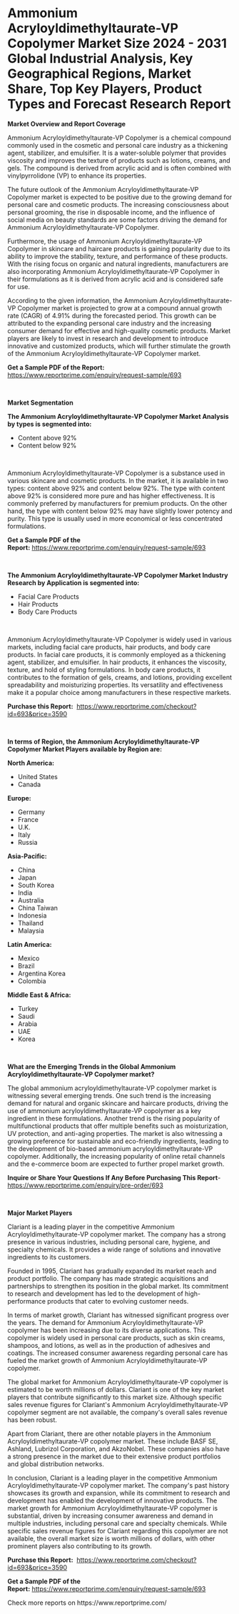 <p><h1>Ammonium Acryloyldimethyltaurate-VP Copolymer Market Size 2024 - 2031 Global Industrial Analysis, Key Geographical Regions, Market Share, Top Key Players, Product Types and Forecast Research Report</h1></p><p><strong>Market Overview and Report Coverage</strong></p>
<p><p>Ammonium Acryloyldimethyltaurate-VP Copolymer is a chemical compound commonly used in the cosmetic and personal care industry as a thickening agent, stabilizer, and emulsifier. It is a water-soluble polymer that provides viscosity and improves the texture of products such as lotions, creams, and gels. The compound is derived from acrylic acid and is often combined with vinylpyrrolidone (VP) to enhance its properties.</p><p>The future outlook of the Ammonium Acryloyldimethyltaurate-VP Copolymer market is expected to be positive due to the growing demand for personal care and cosmetic products. The increasing consciousness about personal grooming, the rise in disposable income, and the influence of social media on beauty standards are some factors driving the demand for Ammonium Acryloyldimethyltaurate-VP Copolymer. </p><p>Furthermore, the usage of Ammonium Acryloyldimethyltaurate-VP Copolymer in skincare and haircare products is gaining popularity due to its ability to improve the stability, texture, and performance of these products. With the rising focus on organic and natural ingredients, manufacturers are also incorporating Ammonium Acryloyldimethyltaurate-VP Copolymer in their formulations as it is derived from acrylic acid and is considered safe for use.</p><p>According to the given information, the Ammonium Acryloyldimethyltaurate-VP Copolymer market is projected to grow at a compound annual growth rate (CAGR) of 4.91% during the forecasted period. This growth can be attributed to the expanding personal care industry and the increasing consumer demand for effective and high-quality cosmetic products. Market players are likely to invest in research and development to introduce innovative and customized products, which will further stimulate the growth of the Ammonium Acryloyldimethyltaurate-VP Copolymer market.</p></p>
<p><strong>Get a Sample PDF of the Report:</strong> <a href="https://www.reportprime.com/enquiry/request-sample/693">https://www.reportprime.com/enquiry/request-sample/693</a></p>
<p>&nbsp;</p>
<p><strong>Market Segmentation</strong></p>
<p><strong>The Ammonium Acryloyldimethyltaurate-VP Copolymer Market Analysis by types is segmented into:</strong></p>
<p><ul><li>Content above 92%</li><li>Content below 92%</li></ul></p>
<p>&nbsp;</p>
<p><p>Ammonium Acryloyldimethyltaurate-VP Copolymer is a substance used in various skincare and cosmetic products. In the market, it is available in two types: content above 92% and content below 92%. The type with content above 92% is considered more pure and has higher effectiveness. It is commonly preferred by manufacturers for premium products. On the other hand, the type with content below 92% may have slightly lower potency and purity. This type is usually used in more economical or less concentrated formulations.</p></p>
<p><strong>Get a Sample PDF of the Report:</strong>&nbsp;<a href="https://www.reportprime.com/enquiry/request-sample/693">https://www.reportprime.com/enquiry/request-sample/693</a></p>
<p>&nbsp;</p>
<p><strong>The Ammonium Acryloyldimethyltaurate-VP Copolymer Market Industry Research by Application is segmented into:</strong></p>
<p><ul><li>Facial Care Products</li><li>Hair Products</li><li>Body Care Products</li></ul></p>
<p>&nbsp;</p>
<p><p>Ammonium Acryloyldimethyltaurate-VP Copolymer is widely used in various markets, including facial care products, hair products, and body care products. In facial care products, it is commonly employed as a thickening agent, stabilizer, and emulsifier. In hair products, it enhances the viscosity, texture, and hold of styling formulations. In body care products, it contributes to the formation of gels, creams, and lotions, providing excellent spreadability and moisturizing properties. Its versatility and effectiveness make it a popular choice among manufacturers in these respective markets.</p></p>
<p><strong>Purchase this Report:</strong>&nbsp; <a href="https://www.reportprime.com/checkout?id=693&price=3590">https://www.reportprime.com/checkout?id=693&price=3590</a></p>
<p>&nbsp;</p>
<p><strong>In terms of Region, the Ammonium Acryloyldimethyltaurate-VP Copolymer Market Players available by Region are:</strong></p>
<p>
    <p> <strong> North America: </strong>
        <ul>
            <li>United States</li>
            <li>Canada</li>
        </ul>
        </p> 
    <p> <strong> Europe: </strong>
        <ul>
            <li>Germany</li>
            <li>France</li>
            <li>U.K.</li>
            <li>Italy</li>
            <li>Russia</li>
        </ul>
        </p> 
    <p> <strong> Asia-Pacific: </strong>
        <ul>
            <li>China</li>
            <li>Japan</li>
            <li>South Korea</li>
            <li>India</li>
            <li>Australia</li>
            <li>China Taiwan</li>
            <li>Indonesia</li>
            <li>Thailand</li>
            <li>Malaysia</li>
        </ul>
        </p> 
    <p> <strong> Latin America: </strong>
        <ul>
            <li>Mexico</li>
            <li>Brazil</li>
            <li>Argentina Korea</li>
            <li>Colombia</li>
        </ul>
        </p> 
    <p> <strong> Middle East & Africa: </strong>
        <ul>
            <li>Turkey</li>
            <li>Saudi</li>
            <li>Arabia</li>
            <li>UAE</li>
            <li>Korea</li>
        </ul>
    </p>
    </p>
<p>&nbsp;</p>
<p><strong>What are the Emerging Trends in the Global Ammonium Acryloyldimethyltaurate-VP Copolymer market?</strong></p>
<p><p>The global ammonium acryloyldimethyltaurate-VP copolymer market is witnessing several emerging trends. One such trend is the increasing demand for natural and organic skincare and haircare products, driving the use of ammonium acryloyldimethyltaurate-VP copolymer as a key ingredient in these formulations. Another trend is the rising popularity of multifunctional products that offer multiple benefits such as moisturization, UV protection, and anti-aging properties. The market is also witnessing a growing preference for sustainable and eco-friendly ingredients, leading to the development of bio-based ammonium acryloyldimethyltaurate-VP copolymer. Additionally, the increasing popularity of online retail channels and the e-commerce boom are expected to further propel market growth.</p></p>
<p><strong>Inquire or Share Your Questions If Any Before Purchasing This Report</strong>- <a href="https://www.reportprime.com/enquiry/pre-order/693">https://www.reportprime.com/enquiry/pre-order/693</a></p>
<p>&nbsp;</p>
<p><strong>Major Market Players</strong></p>
<p><p>Clariant is a leading player in the competitive Ammonium Acryloyldimethyltaurate-VP copolymer market. The company has a strong presence in various industries, including personal care, hygiene, and specialty chemicals. It provides a wide range of solutions and innovative ingredients to its customers.</p><p>Founded in 1995, Clariant has gradually expanded its market reach and product portfolio. The company has made strategic acquisitions and partnerships to strengthen its position in the global market. Its commitment to research and development has led to the development of high-performance products that cater to evolving customer needs.</p><p>In terms of market growth, Clariant has witnessed significant progress over the years. The demand for Ammonium Acryloyldimethyltaurate-VP copolymer has been increasing due to its diverse applications. This copolymer is widely used in personal care products, such as skin creams, shampoos, and lotions, as well as in the production of adhesives and coatings. The increased consumer awareness regarding personal care has fueled the market growth of Ammonium Acryloyldimethyltaurate-VP copolymer.</p><p>The global market for Ammonium Acryloyldimethyltaurate-VP copolymer is estimated to be worth millions of dollars. Clariant is one of the key market players that contribute significantly to this market size. Although specific sales revenue figures for Clariant's Ammonium Acryloyldimethyltaurate-VP copolymer segment are not available, the company's overall sales revenue has been robust.</p><p>Apart from Clariant, there are other notable players in the Ammonium Acryloyldimethyltaurate-VP copolymer market. These include BASF SE, Ashland, Lubrizol Corporation, and AkzoNobel. These companies also have a strong presence in the market due to their extensive product portfolios and global distribution networks.</p><p>In conclusion, Clariant is a leading player in the competitive Ammonium Acryloyldimethyltaurate-VP copolymer market. The company's past history showcases its growth and expansion, while its commitment to research and development has enabled the development of innovative products. The market growth for Ammonium Acryloyldimethyltaurate-VP copolymer is substantial, driven by increasing consumer awareness and demand in multiple industries, including personal care and specialty chemicals. While specific sales revenue figures for Clariant regarding this copolymer are not available, the overall market size is worth millions of dollars, with other prominent players also contributing to its growth.</p></p>
<p><strong>Purchase this Report:</strong>&nbsp;&nbsp;<a href="https://www.reportprime.com/checkout?id=693&price=3590">https://www.reportprime.com/checkout?id=693&price=3590</a></p>
<p></p>
<p><strong>Get a Sample PDF of the Report:</strong>&nbsp;<a href="https://www.reportprime.com/enquiry/request-sample/693">https://www.reportprime.com/enquiry/request-sample/693</a></p>
<p>Check more reports on https://www.reportprime.com/</p>